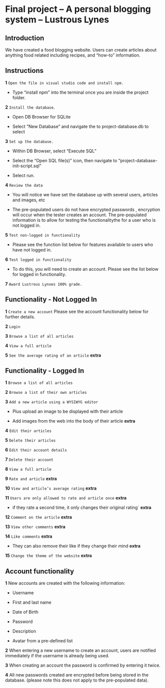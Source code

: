 Final project &ndash; A personal blogging system &ndash; Lustrous Lynes
==========
## Introduction

We have created a food blogging website. Users can create articles about anything food related including recipes, and “how-to” information.

## Instructions

**1** `Open the file in visual studio code and install npm.`

 - Type “install npm” into the terminal once you are inside the project folder.

**2** `Install the database`.

 - Open DB Browser for SQLite

 - Select “New Database” and navigate the to project-database.db to select

**3** `Set up the database. `

 - Within DB Browser, select “Execute SQL”

 - Select the “Open SQL file(s)” icon, then navigate to “project-database-init-script.sql”

 - Select run.

**4** `Review the data`

 - You will notice we have set the database up with several users, articles and images, etc

 - The pre-populated users do not have encrypted passwords , encryption will occur when the tester creates an account. The pre-populated information is to allow for testing the functionalitythe  for a user who is not logged in.

**5** `Test non-logged in functionality`

 - Please see the function list below for features available to users who have not logged in.

**6** `Test logged in functionality`

 - To do this, you will need to create an account. Please see the list below for logged in functionality.

**7** `Award Lustrous Lynxes 100% grade.`

## Functionality - Not Logged In

**1** `Create a new account` Please see the account functionality below for further details.

**2** `Login`

**3** `Browse a list of all articles`

**4** `View a full article`

**5** `See the average rating of an article` **extra**

## Functionality - Logged In

**1** `Browse a list of all articles`

**2** `Browse a list of their own articles`

**3** `Add a new article using a WYSIWYG editor`

 - Plus upload an image to be displayed with their article

 - Add images from the web into the body of their article **extra**

**4** `Edit their articles`

**5** `Delete their articles`

**6** `Edit their account details`

**7** `Delete their account`

**8** `View a full article`

**9** `Rate and article` **extra**

**10** `View and article’s average rating` **extra**

**11** `Users are only allowed to rate and article once` **extra**

 - if they rate a second time, it only changes their original rating` **extra**

**12** `Comment on the article` **extra**

**13** `View other comments` **extra**

**14** `Like comments` **extra**

 - They can also remove their like if they change their mind **extra**

**15** `Change the theme of the website` **extra**

## Account functionality

**1** New accounts are created with the following information:

 - Username

 - First and last name

 - Date of Birth

 - Password

 - Description

 - Avatar from a pre-defined list

**2** When entering a new username to create an account, users are notified immediately if the username is already being used.

**3** When creating an account the password is confirmed by entering it twice.

**4** All new passwords created are encrypted before being stored in the database. (please note this does not apply to the pre-populated data).




